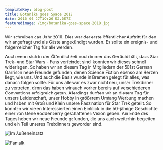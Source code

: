 ```yaml
---
templateKey: blog-post
title: Botanika goes Space 2018
date: 2018-06-27T19:26:52.357Z
featuredimage: /img/botanika-goes-space-2018.jpg
---
```

Wir schreiben das Jahr 2018. Dies war der erste öffentlicher Auftritt für den wir angefragt und als Gäste angekündigt wurden. Es sollte ein ereignis- und folgenreicher Tag für alle werden.

Auch wenn sich in der Öffentlichkeit noch immer das Gerücht hält, dass Star Trek- und Star Wars - Fans verfeindet sind, konnten wir dieses schnell widerlegen. So haben wir an diesem Tag in Mitgliedern der 501st German Garrison neue Freunde gefunden, denen Science Fiction ebenso am Herzen liegt, wie uns. Und auch die Basis wurde in Bremen gelegt für alles, was danach folgen sollte. Für uns alle war es zwar nicht neu, unser Trekdinner zu vertreten, denn das haben wir auch vorher bereits auf verschiedenen Conventions erfolgreich getan. Allerdings durften wir an diesem Tag für unsere Leidenschaft, unser Hobby in größerem Umfang Werbung machen und haben mit Groß und Klein unsere Faszination für Star Trek geteilt. So konnten wir vielen Interessierten einen Einblick in die 50-jährige Geschichte einer von Gene Roddenberry geschaffenen Vision geben. Am Ende des Tages heben wir neue Freunde gefunden, die uns auch weiterhin begleiten und ein Teil unseres Trekdinners geworden sind.

![Im Außeneinsatz](/img/_dsc0838.jpg "Neue Freunde")

![Fantalk](/img/img_20180909_140045.jpg "Star Trek begeistert immer noch jung und alt!")